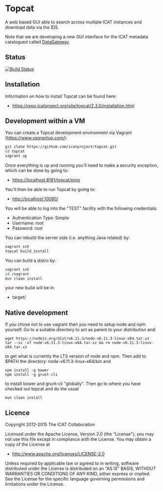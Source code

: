 # Topcat

A web based GUI able to search across multiple ICAT instances and download data via the IDS.

Note that we are developing a new GUI interface for the ICAT metadata catalogued called [DataGateway](https://github.com/ral-facilities/datagateway). 

## Status

[![Build Status](https://travis-ci.org/icatproject/topcat.svg?branch=master)](https://travis-ci.org/icatproject/topcat)

## Installation

Information on how to install Topcat can be found here:

* https://repo.icatproject.org/site/topcat/2.3.0/installation.html

## Development within a VM

You can create a Topcat development environment via Vagrant (https://www.vagrantup.com/):

```bash
git clone https://github.com/icatproject/topcat.git
cd topcat
vagrant up
```

Once everything is up and running you'll need to make a security exception, which can be done by going to:

* [https://localhost:8181/topcat/ping](https://localhost:8181/topcat/ping)

 You'll then be able to run Topcat by going to:

* [http://localhost:10080/](http://localhost:10080/)

You will be able to log into the "TEST" facility with the following credentials:

* Authentication Type: Simple
* Username: root
* Password: root

You can rebuild the server side (i.e. anything Java related) by:

```bash
vagrant ssh
topcat build_install
```

You can build a distro by:

```bash
vagrant ssh
cd /vagrant
mvn clean install
```

your new build will be in:

* target/

## Native development

If you chose not to use vagrant then you need to setup node and npm yourself. Go to a suitable directory to act as parent to your distribution and: 

```
wget https://nodejs.org/dist/v6.11.3/node-v6.11.3-linux-x64.tar.xz
tar --xz -xf node-v6.11.3-linux-x64.tar.xz && rm node-v6.11.3-linux-x64.tar.xz
```
to get what is currently the LTS version of node and npm. Then add to $PATH the directory: node-v6.11.3-linux-x64/bin and

```
npm install -g bower
npm install -g grunt-cli
```
to install bower and grunt-cli "globally". Then go to where you have checked out topcat and do the usual
```
mvn clean install
```


## Licence

Copyright 2012-2015 The ICAT Collaboration

Licensed under the Apache License, Version 2.0 (the "License");
you may not use this file except in compliance with the License.
You may obtain a copy of the License at

* http://www.apache.org/licenses/LICENSE-2.0

Unless required by applicable law or agreed to in writing, software
distributed under the License is distributed on an "AS IS" BASIS,
WITHOUT WARRANTIES OR CONDITIONS OF ANY KIND, either express or implied.
See the License for the specific language governing permissions and
limitations under the License.
